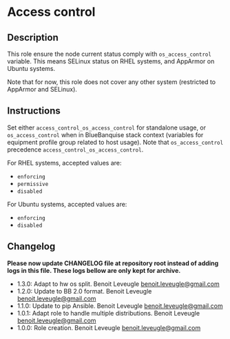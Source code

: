 # Access control

## Description

This role ensure the node current status comply with
`os_access_control` variable. This means SELinux status on RHEL systems,
and AppArmor on Ubuntu systems.

Note that for now, this role does not cover any other system (restricted to AppArmor and SELinux).

## Instructions

Set either `access_control_os_access_control` for standalone usage, or `os_access_control` when in BlueBanquise stack context (variables for equipment profile group related to host usage). Note that `os_access_control` precedence `access_control_os_access_control`.

For RHEL systems, accepted values are:

* `enforcing`
* `permissive`
* `disabled`

For Ubuntu systems, accepted values are:

* `enforcing`
* `disabled`

## Changelog

**Please now update CHANGELOG file at repository root instead of adding logs in this file.
These logs bellow are only kept for archive.**

* 1.3.0: Adapt to hw os split. Benoit Leveugle <benoit.leveugle@gmail.com>
* 1.2.0: Update to BB 2.0 format. Benoit Leveugle <benoit.leveugle@gmail.com>
* 1.1.0: Update to pip Ansible. Benoit Leveugle <benoit.leveugle@gmail.com>
* 1.0.1: Adapt role to handle multiple distributions. Benoit Leveugle <benoit.leveugle@gmail.com>
* 1.0.0: Role creation. Benoit Leveugle <benoit.leveugle@gmail.com>
